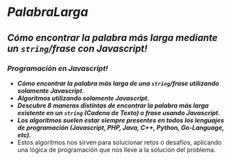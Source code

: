 # **_PalabraLarga_**

## **_Cómo encontrar la palabra más larga mediante un ```string```/frase con Javascript!_**

### **_Programación en Javascript!_**

- **_Cómo encontrar la palabra más larga de una ```string```/frase utilizando solamente Javascript._**
- **_Algoritmos utilizando solamente Javascript._**
- **_Descubre 8 maneras distintas de encontrar la palabra más larga existente en un ```string``` (Cadena de Texto) o frase usando Javascript._**
- **_Los algoritmos suelen estar siempre presentes en todos los lenguajes de programación (Javascript, PHP, Java, C++, Python, Go-Language, etc)._**
- Estos algoritmos nos sirven para solucionar retos o desafíos, aplicando una lógica de programación que nos lleve a la solución del problema.
